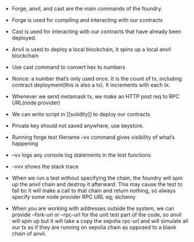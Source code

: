 - Forge, anvil, and cast are the main commands of the foundry.
    
- Forge is used for compiling and interacting with our contracts
    
- Cast is used for interacting with our contracts that have already been deployed.
    
- Anvil is used to deploy a local blockchain, it spins up a local anvil blockchain 
    
- Use cast command to convert hex to numbers
    
- Nonce: a number that’s only used once. It is the count of tx, including contract deployment(this is also a tx). It increments with each tx.
    
- Whenever we send metamask tx, we make an HTTP post req to RPC URL(node provider)
    
- We can write script in [[solidity]] to deploy our contracts
    
- Private key should not saved anywhere, use keystore.
    
- Running forge test filename –vv command gives visibility of what’s happening
    
- –vv logs any console log statements in the test functions
    
- -vvv shows the stack trace
    
- When we run a test without specifying the chain, the foundry will spin up the anvil chain and destroy it afterward. This may cause the test to fail bc it will make a call to that chain and return nothing, so always specify some node provider RPC URL eg; alchemy
    
- When you are working with addresses outside the system, we can provide –fork-url or –rpc-url for the unit test part of the code, so anvil will spin up but it will take a copy the sepolia rpc-url and will simulate all our tx as if they are running on sepolia chain as opposed to a blank chain of anvil.
    

